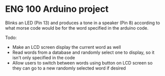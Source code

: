 ENG 100 Arduino project
=======================

Blinks an LED (Pin 13) and produces a tone in a speaker (Pin 8) according to what morse code would be for the word specified in the arduino code.

Todo:
* Make an LCD screen display the current word as well
* Read words from a database and randomly select one to display, so it isn't only specified in the code
* Allow users to switch between words using button on LCD screen so they can go to a new randomly selected word if desired
